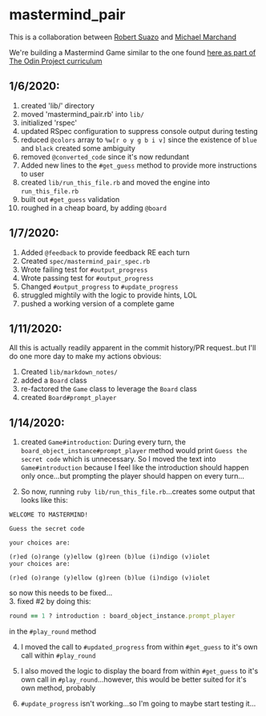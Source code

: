 # mastermind_pair

This is a collaboration between [Robert Suazo](https://github.com/rsuazo) and [Michael Marchand](https://github.com/marchandmd)

We're building a Mastermind Game similar to the one found [here as part of The Odin Project curriculum](https://www.theodinproject.com/courses/ruby-programming/lessons/oop#project-2-mastermind)

## 1/6/2020:
1. created 'lib/' directory
2. moved 'mastermind_pair.rb' into `lib/`
3. initialized 'rspec'
4. updated RSpec configuration to suppress console output during testing
5. reduced `@colors` array to `%w[r o y g b i v]` since the existence of `blue` and `black` created some ambiguity
6. removed `@converted_code` since it's now redundant
7. Added new lines to the `#get_guess` method to provide more instructions to user
8. created `lib/run_this_file.rb` and moved the engine into `run_this_file.rb`
9. built out `#get_guess` validation
10. roughed in a cheap board, by adding `@board`

## 1/7/2020:
1. Added `@feedback` to provide feedback RE each turn
2. Created `spec/mastermind_pair_spec.rb`
3. Wrote failing test for `#output_progress`
4. Wrote passing test for `#output_progress`
5. Changed `#output_progress` to `#update_progress`
6. struggled mightily with the logic to provide hints, LOL
7. pushed a working version of a complete game

## 1/11/2020: 
All this is actually readily apparent in the commit history/PR request..but I'll do one more day to make my actions obvious: 
1. Created `lib/markdown_notes/`
2. added a `Board` class
3. re-factored the `Game` class to leverage the `Board` class
4. created `Board#prompt_player`

## 1/14/2020:
1. created `Game#introduction`: During every turn, the `board_object_instance#prompt_player` method would print `Guess the secret code` which is unnecessary. So I moved the text into `Game#introduction` because I feel like the introduction should happen only once...but prompting the player should happen on every turn...


2. So now, running `ruby lib/run_this_file.rb`...creates some output that looks like this: 

```
WELCOME TO MASTERMIND!

Guess the secret code

your choices are: 

(r)ed (o)range (y)ellow (g)reen (b)lue (i)ndigo (v)iolet
your choices are: 

(r)ed (o)range (y)ellow (g)reen (b)lue (i)ndigo (v)iolet
```

so now this needs to be fixed...  
3. fixed #2 by doing this: 

```ruby
round == 1 ? introduction : board_object_instance.prompt_player
```

in the `#play_round` method

4. I moved the call to `#updated_progress` from within `#get_guess` to it's own call within `#play_round`

5. I also moved the logic to display the board from within `#get_guess` to it's own call in `#play_round`...however, this would be better suited for it's own method, probably

6. `#update_progress` isn't working...so I'm going to maybe start testing it...